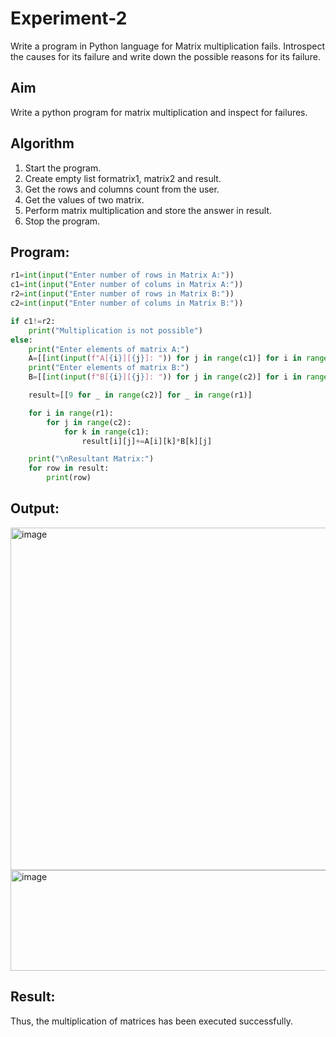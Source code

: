 # Experiment-2
Write a program in Python language for Matrix multiplication fails. Introspect the causes for its failure and write down the possible reasons for its failure. 
## Aim
Write a python program for matrix multiplication and inspect for failures. 

## Algorithm
1.	Start the program.
2. Create empty list formatrix1, matrix2 and result.
3. Get the rows and columns count from the user.
4. Get the values of two matrix.
5. Perform matrix multiplication and store the answer in result.
6. Stop the program. 

## Program:
```python
r1=int(input("Enter number of rows in Matrix A:"))
c1=int(input("Enter number of colums in Matrix A:"))
r2=int(input("Enter number of rows in Matrix B:"))
c2=int(input("Enter number of colums in Matrix B:"))

if c1!=r2:
    print("Multiplication is not possible")
else:
    print("Enter elements of matrix A:")
    A=[[int(input(f"A[{i}][{j}]: ")) for j in range(c1)] for i in range(r1)]
    print("Enter elements of matrix B:")
    B=[[int(input(f"B[{i}][{j}]: ")) for j in range(c2)] for i in range(r2)]

    result=[[9 for _ in range(c2)] for _ in range(r1)]

    for i in range(r1):
        for j in range(c2):
            for k in range(c1):
                result[i][j]+=A[i][k]*B[k][j]

    print("\nResultant Matrix:")
    for row in result:
        print(row)
```

## Output:
<img width="1480" height="548" alt="image" src="https://github.com/user-attachments/assets/f8eeec84-70c2-40b9-9b45-6621d610c92c" />

<img width="1460" height="161" alt="image" src="https://github.com/user-attachments/assets/0fae2fde-3fab-4127-86dc-e41451b6b908" />


## Result:
Thus, the multiplication of matrices has been executed successfully.
